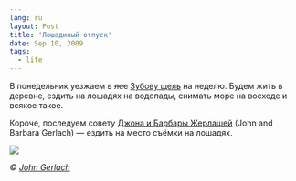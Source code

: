 ```yaml
---
lang: ru
layout: Post
title: 'Лошадиный отпуск'
date: Sep 10, 2009
tags:
  - life
---
```


В понедельник уезжаем в ~~лес~~ [Зубову щель](http://rubikoni.ru/ "Конюшня «Зубова щель»") на неделю. Будем жить в деревне, ездить на лошадях на водопады, снимать море на восходе и всякое такое.

Короче, последуем совету [Джона и Барбары Жерлашей](/learn/reading#digitalnature) (John and Barbara Gerlach) — ездить на место съёмки на лошадях.

![](/images/blog/barbara.jpg)

*© [John Gerlach](http://www.gerlachnaturephoto.com/ "Gerlach Nature Photography Home Page")*
